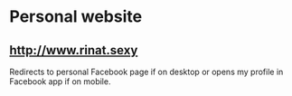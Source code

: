 # Personal website

## http://www.rinat.sexy

Redirects to personal Facebook page if on desktop or opens my profile in Facebook app if on mobile.
